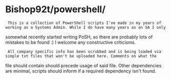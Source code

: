 # Bishop92t/powershell/

     This is a collection of PowerShell scripts I've made in my years of working as a Systems Admin. While I do have many years as an SA I only 
somewhat recently started writing PoSH, so there are probably lots of mistakes to be found :)  I welcome any constructive criticisms.  
     
     All company specific info has been scrubbed and is being loaded via simple txt files that won't be uploaded here. Comments on what the 
file should contain should precede usage of said file. Other dependencies are minimal, scripts should inform if a required dependency isn't 
found.
     
